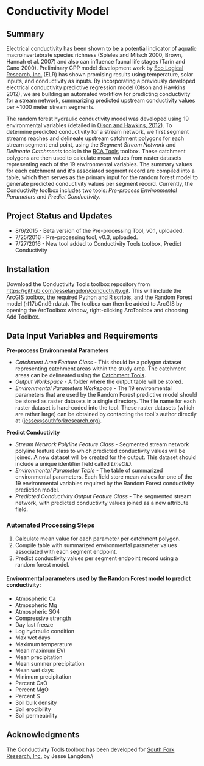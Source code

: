 # Conductivity Model

## Summary

Electrical conductivity has been shown to be a potential indicator of aquatic macroinvertebrate species richness (Spieles and Mitsch 2000, Brown, Hannah et al. 2007) and also can influence faunal life stages (Tarín and Cano 2000).  Preliminary GPP model development work by [Eco Logical Research, Inc.](https://sites.google.com/a/ecologicalresearch.net/ecologicalreseach-net/) (ELR) has shown promising results using temperature, solar inputs, and conductivity as inputs. By incorporating a previously developed electrical conductivity predictive regression model (Olson and Hawkins 2012), we are building an automated workflow for predicting conductivity for a stream network, summarizing predicted upstream conductivity values per ~1000 meter stream segments. 

The random forest hydraulic conductivity model was developed using 19 environmental variables (detailed in [Olson and Hawkins, 2012](http://onlinelibrary.wiley.com/doi/10.1029/2011WR011088/abstract)). To determine predicted conductivity for a stream network, we first segment streams reaches and delineate upstream catchment polygons for each stream segment end point, using the *Segment Stream Network* and *Delineate Catchments* tools in the [RCA Tools](https://github.com/jesselangdon/RCA-tools) toolbox. These catchment polygons are then used to calculate mean values from raster datasets representing each of the 19 environmental variables. The summary values for each catchment and it's associated segment record are compiled into a table, which then serves as the primary input for the random forest model to generate predicted conductivity values per segment record.  Currently, the Conductivity toolbox includes two tools: *Pre-process Environmental Parameters* and *Predict Conductivity*.

## Project Status and Updates

* 8/6/2015 - Beta version of the Pre-processing Tool, v0.1, uploaded.
* 7/25/2016 - Pre-processing tool, v0.3, uploaded.
* 7/27/2016 - New tool added to Conductivity Tools toolbox, Predict Conductivity

## Installation
Download the Conductivity Tools toolbox repository from https://github.com/jesselangdon/conductivity.git.  This will include the ArcGIS toolbox, the required Python and R scripts, and the Random Forest model (rf17bCnd9.rdata). The toolbox can then be added to ArcGIS by opening the ArcToolbox window, right-clicking ArcToolbox and choosing Add Toolbox.

## Data Input Variables and Requirements
**Pre-process Environmental Parameters** 
* *Catchment Area Feature Class* - This should be a polygon dataset representing catchment areas within the study area.  The catchment areas can be delineated using the [Catchment Tools](http://github.com/jesselangdon/catchment_tool).
* *Output Workspace* - A folder where the output table will be stored.
* *Environmental Parameters Workspace* - The 19 environmental parameters that are used by the Random Forest predictive model should be stored as raster datasets in a single directory. The file name for each raster dataset is hard-coded into the tool. These raster datasets (which are rather large) can be obtained by contacting the tool's author directly at ([jesse@southforkresearch.org)](jesse@southforkresearch.org).

**Predict Conductivity**
* *Stream Network Polyline Feature Class* - Segmented stream network polyline feature class to which predicted conductivity values will be joined.  A new dataset will be created for the output.  This dataset should include a unique identifier field called *LineOID*.
* *Environmental Parameter Table* - The table of summarized environmental parameters.  Each field store mean values for one of the 19 environmental variables required by the Random Forest conductivity prediction model.
* *Predicted Conductivity Output Feature Class* - The segmented stream network, with predicted conductivity values joined as a new attribute field.

### Automated Processing Steps
1.  Calculate mean value for each parameter per catchment polygon.
2.  Compile table with summarized environmental parameter values associated with each segment endpoint.
3.  Predict conductivity values per segment endpoint record using a random forest model.

#### Environmental parameters used by the Random Forest model to predict conductivity:
* Atmospheric Ca
* Atmospheric Mg
* Atmospheric SO4
* Compressive strength
* Day last freeze
* Log hydraulic condition
* Max wet days
* Maximum temperature
* Mean maximum EVI
* Mean precipitation
* Mean summer precipitation
* Mean wet days
* Minimum precipitation
* Percent CaO
* Percent MgO
* Percent S
* Soil bulk density
* Soil erodibility
* Soil permeability

## Acknowledgments

The Conductivity Tools toolbox has been developed for [South Fork Research, Inc.](http://southforkresearch.org) by Jesse Langdon.\